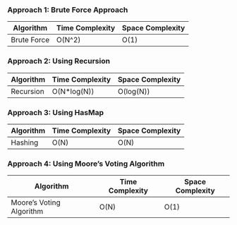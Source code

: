 ### Approach 1: Brute Force Approach


| Algorithm              | Time Complexity   | Space Complexity  |
|----------------------- | ----------------- | ----------------- |
| Brute Force            | O(N^2)            | O(1)              |

### Approach 2: Using Recursion


| Algorithm              | Time Complexity          | Space Complexity  |
|----------------------- | ------------------------ | ----------------- |
| Recursion              | O(N*log(N))              | O(log(N))         |


### Approach 3: Using HasMap


| Algorithm              | Time Complexity   | Space Complexity  |
|----------------------- | ----------------- | ----------------- |
| Hashing                | O(N)              | O(N)              |

### Approach 4: Using Moore’s Voting Algorithm


| Algorithm                     | Time Complexity   | Space Complexity  |
|------------------------------ | ----------------- | ----------------- |
| Moore’s Voting Algorithm      | O(N)              | O(1)              |
